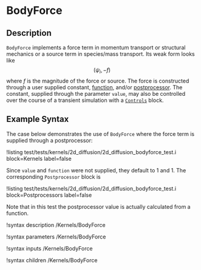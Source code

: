 <!-- MOOSE Documentation Stub: Remove this when content is added. -->

# BodyForce

## Description

`BodyForce` implements a force term in momentum transport or structural
mechanics or a source term in species/mass transport. Its weak form looks like
$$(\psi_i, -f)$$ where $f$ is the magnitude of the force or source. The force is
constructed through a user supplied constant,
[function](systems/Functions/index.md), and/or
[postprocessor](systems/Postprocessors/index.md). The constant, supplied through
the parameter `value`, may also be controlled over the course of a transient
simulation with a [`Controls`](systems/Controls/index.md) block.

## Example Syntax

The case below demonstrates the use of `BodyForce` where the force term is
supplied through a postprocessor:

!listing test/tests/kernels/2d_diffusion/2d_diffusion_bodyforce_test.i
 block=Kernels label=false

 Since `value` and `function` were not supplied, they default to 1 and 1. The
 corresponding `Postprocessor` block is

 !listing test/tests/kernels/2d_diffusion/2d_diffusion_bodyforce_test.i
 block=Postprocessors label=false

 Note that in this test the postprocessor value is actually calculated from a
 function.

!syntax description /Kernels/BodyForce

!syntax parameters /Kernels/BodyForce

!syntax inputs /Kernels/BodyForce

!syntax children /Kernels/BodyForce
